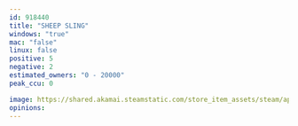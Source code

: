 ```yaml
---
id: 918440
title: "SHEEP SLING"
windows: "true"
mac: "false"
linux: false
positive: 5
negative: 2
estimated_owners: "0 - 20000"
peak_ccu: 0

image: https://shared.akamai.steamstatic.com/store_item_assets/steam/apps/918440/header.jpg?t=1553157927
opinions:
---
```

